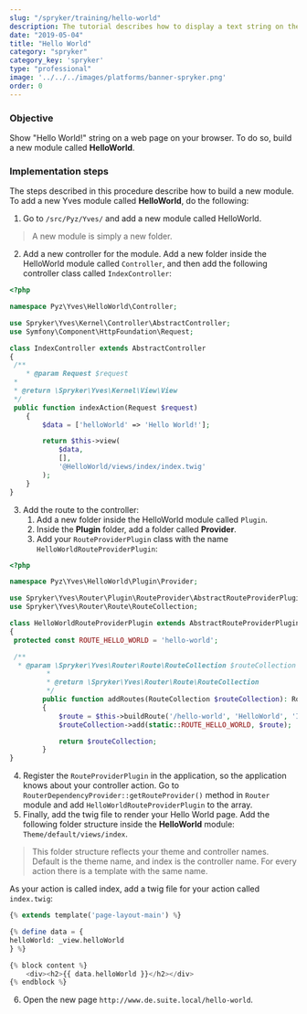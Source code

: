 ```yaml
---
slug: "/spryker/training/hello-world"
description: The tutorial describes how to display a text string on the page in the browser by adding a new Yves module.
date: "2019-05-04"
title: "Hello World"
category: "spryker"
category_key: 'spryker'
type: "professional"
image: '../../../images/platforms/banner-spryker.png'
order: 0
---
```


### Objective

Show "Hello World!" string on a web page on your browser. To do so, build a new module called **HelloWorld**.

### Implementation steps

The steps described in this procedure describe how to build a new module. To add a new Yves module called **HelloWorld**, do the following:

1. Go to `/src/Pyz/Yves/` and add a new module called HelloWorld.

> A new module is simply a new folder.

2. Add a new controller for the module.
   Add a new folder inside the HelloWorld module called `Controller`, and then add the following controller class called `IndexController`:

```php
<?php

namespace Pyz\Yves\HelloWorld\Controller;

use Spryker\Yves\Kernel\Controller\AbstractController;
use Symfony\Component\HttpFoundation\Request;

class IndexController extends AbstractController
{
 /**
    * @param Request $request
 *
 * @return \Spryker\Yves\Kernel\View\View
 */
 public function indexAction(Request $request)
    {
        $data = ['helloWorld' => 'Hello World!'];

        return $this->view(
            $data,
            [],
            '@HelloWorld/views/index/index.twig'
        );
    }
}
```

3. Add the route to the controller:
   1. Add a new folder inside the HelloWorld module called `Plugin`.
   2. Inside the **Plugin** folder, add a folder called **Provider**.
   3. Add your `RouteProviderPlugin` class with the name `HelloWorldRouteProviderPlugin`:

```php
<?php

namespace Pyz\Yves\HelloWorld\Plugin\Provider;

use Spryker\Yves\Router\Plugin\RouteProvider\AbstractRouteProviderPlugin;
use Spryker\Yves\Router\Route\RouteCollection;

class HelloWorldRouteProviderPlugin extends AbstractRouteProviderPlugin
{
 protected const ROUTE_HELLO_WORLD = 'hello-world';

 /**
  * @param \Spryker\Yves\Router\Route\RouteCollection $routeCollection
         *
         * @return \Spryker\Yves\Router\Route\RouteCollection
         */
        public function addRoutes(RouteCollection $routeCollection): RouteCollection
        {
            $route = $this->buildRoute('/hello-world', 'HelloWorld', 'Index', 'indexAction');
            $routeCollection->add(static::ROUTE_HELLO_WORLD, $route);

            return $routeCollection;
        }
}
```

4. Register the `RouteProviderPlugin` in the application, so the application knows about your controller action.
   Go to `RouterDependencyProvider::getRouteProvider()` method in `Router` module and add `HelloWorldRouteProviderPlugin` to the array.
5. Finally, add the twig file to render your Hello World page. Add the following folder structure inside the **HelloWorld** module: `Theme/default/views/index`.

> This folder structure reflects your theme and controller names. Default is the theme name, and index is the controller name. For every action there is a template with the same name.

As your action is called index, add a twig file for your action called `index.twig`:

```php
{% extends template('page-layout-main') %}

{% define data = {
helloWorld: _view.helloWorld
} %}

{% block content %}
    <div><h2>{{ data.helloWorld }}</h2></div>
{% endblock %}
```

6. Open the new page `http://www.de.suite.local/hello-world`.
